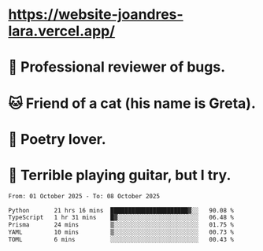 # https://website-joandres-lara.vercel.app/
# 🐛 Professional reviewer of bugs.
# 🐱 Friend of a cat (his name is Greta).
# 📜 Poetry lover.
# 🎸 Terrible playing guitar, but I try.

<!--START_SECTION:waka-->

```txt
From: 01 October 2025 - To: 08 October 2025

Python       21 hrs 16 mins  ██████████████████████▓░░   90.08 %
TypeScript   1 hr 31 mins    █▓░░░░░░░░░░░░░░░░░░░░░░░   06.48 %
Prisma       24 mins         ▒░░░░░░░░░░░░░░░░░░░░░░░░   01.75 %
YAML         10 mins         ▒░░░░░░░░░░░░░░░░░░░░░░░░   00.73 %
TOML         6 mins          ░░░░░░░░░░░░░░░░░░░░░░░░░   00.43 %
```

<!--END_SECTION:waka-->
